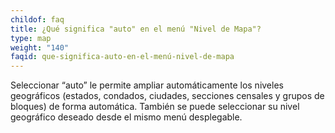 ```yaml
---
childof: faq
title: ¿Qué significa "auto" en el menú "Nivel de Mapa"?
type: map
weight: "140"
faqid: que-significa-auto-en-el-menú-nivel-de-mapa
---
```

Seleccionar “auto” le permite ampliar automáticamente los niveles geográficos (estados, condados, ciudades, secciones censales y grupos de bloques) de forma automática. También se puede seleccionar su nivel geográfico deseado desde el mismo menú desplegable.